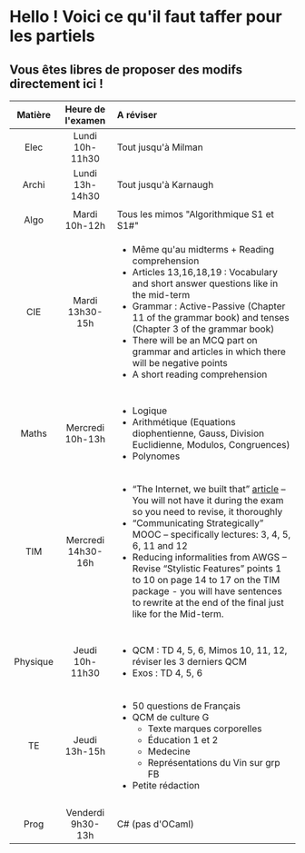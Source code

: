 # Hello ! Voici ce qu'il faut taffer pour les partiels

## Vous êtes libres de proposer des modifs directement ici !


|  Matière |  Heure de l'examen |                                                                                                                                                                                                       A réviser                                                                                                                                                                                                      |
|:--------:|:---------------------------------------:|:--------------------------------------------------------------------------------------------------------------------------------------------------------------------------------------------------------------------------------------------------------------------------------------------------------------------------------------------------------------------------------------------------------------------|
|   Elec   |   Lundi 10h-11h30  | Tout jusqu'à Milman                                                                                                                                                                                                                                                                                                                                                                                                  |
|   Archi  |   Lundi 13h-14h30  | Tout jusqu'à Karnaugh                                                                                                                                                                                                                                                                                                                                                                                                |
|          |                    |                                                                                                                                                                                                                                                                                                                                                                                                                      |
|   Algo   |    Mardi 10h-12h   | Tous les mimos "Algorithmique S1 et S1#"                                                                                                                                                                                                                                                                                                                                                                             |
|    CIE   |   Mardi 13h30-15h  | <ul><li>Même qu'au midterms + Reading comprehension</li><li>Articles 13,16,18,19 : Vocabulary and short answer questions like in the mid-term </li><li>Grammar : Active-Passive (Chapter 11 of the grammar book) and tenses (Chapter 3 of the grammar book)</li><li>There will be an MCQ part on grammar and articles in which there will be negative points</li><li>A short reading comprehension</li></ul>                                                  |
|          |                    |                                                                                                                                                                                                                                                                                                                                                                                                                      |
|   Maths  |  Mercredi 10h-13h  | <ul><li>Logique</li><li>Arithmétique (Equations diophentienne, Gauss, Division Euclidienne, Modulos, Congruences)</li><li>Polynomes</li></ul>                                                                                                                                                                                                                                                                                |
|    TIM   | Mercredi 14h30-16h | <ul><li>“The Internet, we built that” [article](http://www.nytimes.com/2012/09/23/magazine/the-internet-we-built-that.html) – You will not have it during the exam so you need to revise, it thoroughly </li><li>“Communicating Strategically” MOOC – specifically lectures: 3, 4, 5, 6, 11 and 12 </li><li>Reducing informalities from AWGS – Revise “Stylistic Features” points 1 to 10 on page 14 to 17 on the TIM package - you will have sentences to rewrite at the end of the final just like for the Mid-term. </li></ul>|
|          |                    |                                                                                                                                                                                                                                                                                                                                                                                                                      |
| Physique |   Jeudi 10h-11h30  | <ul><li>QCM : TD 4, 5, 6, Mimos 10, 11, 12, réviser les 3 derniers QCM </li><li>Exos : TD 4, 5, 6</li></ul>                                                                                                                                                                                                                                                                                                                                 |
|    TE    |    Jeudi 13h-15h   | <ul><li>50 questions de Français </li><li>QCM de culture G <ul><li>Texte marques corporelles</li><li>Éducation 1 et 2</li><li>Medecine</li><li>Représentations du Vin sur grp FB</li></ul></li><li>Petite rédaction </li></ul>                                                                                                                                                                                                                                                        |
|          |                    |                                                                                                                                                                                                                                                                                                                                                                                                                      |
|   Prog   |  Venderdi 9h30-13h | C# (pas d'OCaml)                                                                                                                                                                                                                                                                                                                                                                                                     |
